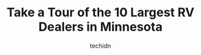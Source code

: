 ---
layout: ampstory
image: https://i0.wp.com/paketmu.com/wp-content/uploads/2023/06/pleasureland-rv-st-cloud-budget-lot-0-in-minnesota-1686368217.jpeg?resize=640,853
author: techidn
featured: false
description: Explore the diverse RV Dealer scene in Minnesota, home to an incredible selection of 10 establishments catering to every taste. Whether youre in search of iconic favorites or undiscovered t
title: Take a Tour of the 10 Largest RV Dealers in Minnesota
cover:
   title: Take a Tour of the 10 Largest RV Dealers in Minnesota
   subtitle: RICKPATE
   background: https://paketmu.com/wp-content/uploads/2023/06/pleasureland-rv-st-cloud-budget-lot-0-in-minnesota-1686368217.jpeg

pages: 
 - layout: thirds
   top: <h1>#1 Camping World</h1>
   bottom: "<p>I just was there because Im goal setting to get my RV. I been planning this for a mighty long time it took me 8 years to get my son back from a child custody battle one </p>"
   background: https://paketmu.com/wp-content/uploads/2023/06/pleasureland-rv-st-cloud-budget-lot-1-in-minnesota-1686368218.jpeg
   backgroundblur: true
 - layout: thirds
   top: <h1>#2 Camping World</h1>
   bottom: "<p>Michael C was very accommodating throughout the entire process of our purchase. He was very patient when showing us all the options available on several units on the lot </p>"
   background: https://paketmu.com/wp-content/uploads/2023/06/pleasureland-rv-st-cloud-budget-lot-2-in-minnesota-1686368218.jpeg
   cta:
      link: https://paketmu.com/take-a-tour-of-the-10-largest-rv-dealers-in-minnesota/
      text: Take a Tour of the 10 Largest RV Dealers in Minnesota
 - layout: thirds
   top: <h1>#3 Pleasureland RV - St Cloud</h1>
   bottom: "<p>We worked with Jesse in internet sales, looking at a specific camper model we could only find at their Sioux Falls location. Turns out he had the exact camper in St Cloud</p>"
   background: https://paketmu.com/wp-content/uploads/2023/06/pleasureland-rv-st-cloud-budget-lot-3-in-minnesota-1686368219.jpeg
   cta:
      link: https://paketmu.com/take-a-tour-of-the-10-largest-rv-dealers-in-minnesota/
      text: Take a Tour of the 10 Largest RV Dealers in Minnesota
 - layout: thirds
   top: <h1>#4 Hilltop Camper and RV</h1>
   bottom: "<p>7810 University Ave NE, Fridley, MN 55432, United States</p>"
   background: https://images.unsplash.com/photo-1618005182384-a83a8bd57fbe?ixlib=rb-4.0.3&ixid=MnwxMjA3fDB8MHxwaG90by1wYWdlfHx8fGVufDB8fHx8&auto=format&fit=crop&w=640&h=853&q=80
   cta:
      link: https://paketmu.com/take-a-tour-of-the-10-largest-rv-dealers-in-minnesota/
      text: Take a Tour of the 10 Largest RV Dealers in Minnesota
 - layout: thirds
   top: <h1>#5 PleasureLand RV - Ramsey</h1>
   bottom: "<p>7900 Riverdale Dr NW, Ramsey, MN 55303, United States</p>"
   background: https://images.unsplash.com/photo-1527067829737-402993088e6b?ixlib=rb-4.0.3&ixid=MnwxMjA3fDB8MHxwaG90by1wYWdlfHx8fGVufDB8fHx8&auto=format&fit=crop&w=640&h=853&q=80
   cta:
      link: https://paketmu.com/take-a-tour-of-the-10-largest-rv-dealers-in-minnesota/
      text: Take a Tour of the 10 Largest RV Dealers in Minnesota
 - layout: thirds
   top: <h1>#6 Pleasureland RV St Cloud Budget Lot</h1>
   bottom: "<p>2055 12th St SE, St Cloud, MN 56304, United States</p>"
   background: https://images.unsplash.com/photo-1484589065579-248aad0d8b13?ixlib=rb-4.0.3&ixid=MnwxMjA3fDB8MHxwaG90by1wYWdlfHx8fGVufDB8fHx8&auto=format&fit=crop&w=640&h=853&q=80
   cta:
      link: https://paketmu.com/take-a-tour-of-the-10-largest-rv-dealers-in-minnesota/
      text: Take a Tour of the 10 Largest RV Dealers in Minnesota
 - layout: thirds
   top: <h1>#7 Open Road RV -Monticello</h1>
   bottom: "<p>3880 Chelsea Rd, Monticello, MN 55362, United States</p>"
   background: https://images.unsplash.com/photo-1533998839656-76f5e4b2bccb?ixlib=rb-4.0.3&ixid=MnwxMjA3fDB8MHxwaG90by1wYWdlfHx8fGVufDB8fHx8&auto=format&fit=crop&w=640&h=853&q=80
   cta:
      link: https://paketmu.com/take-a-tour-of-the-10-largest-rv-dealers-in-minnesota/
      text: Take a Tour of the 10 Largest RV Dealers in Minnesota
 - layout: thirds
   middle: Continue reading...
   background: https://images.unsplash.com/photo-1591393223703-56fe1347ac62?ixlib=rb-4.0.3&ixid=MnwxMjA3fDB8MHxwaG90by1wYWdlfHx8fGVufDB8fHx8&auto=format&fit=crop&w=640&h=853&q=80
   cta:
      link: https://paketmu.com/take-a-tour-of-the-10-largest-rv-dealers-in-minnesota/
      text: Take a Tour of the 10 Largest RV Dealers in Minnesota
      
---